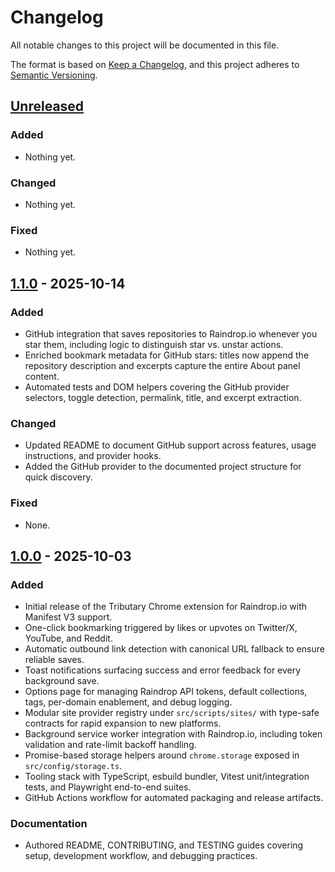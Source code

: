 # Changelog

All notable changes to this project will be documented in this file.

The format is based on [Keep a Changelog](https://keepachangelog.com/en/1.0.0/),
and this project adheres to [Semantic Versioning](https://semver.org/spec/v2.0.0.html).

## [Unreleased]

### Added

- Nothing yet.

### Changed

- Nothing yet.

### Fixed

- Nothing yet.

## [1.1.0] - 2025-10-14

### Added

- GitHub integration that saves repositories to Raindrop.io whenever you star them, including logic to distinguish star vs. unstar actions.
- Enriched bookmark metadata for GitHub stars: titles now append the repository description and excerpts capture the entire About panel content.
- Automated tests and DOM helpers covering the GitHub provider selectors, toggle detection, permalink, title, and excerpt extraction.

### Changed

- Updated README to document GitHub support across features, usage instructions, and provider hooks.
- Added the GitHub provider to the documented project structure for quick discovery.

### Fixed

- None.

## [1.0.0] - 2025-10-03

### Added

- Initial release of the Tributary Chrome extension for Raindrop.io with Manifest V3 support.
- One-click bookmarking triggered by likes or upvotes on Twitter/X, YouTube, and Reddit.
- Automatic outbound link detection with canonical URL fallback to ensure reliable saves.
- Toast notifications surfacing success and error feedback for every background save.
- Options page for managing Raindrop API tokens, default collections, tags, per-domain enablement, and debug logging.
- Modular site provider registry under `src/scripts/sites/` with type-safe contracts for rapid expansion to new platforms.
- Background service worker integration with Raindrop.io, including token validation and rate-limit backoff handling.
- Promise-based storage helpers around `chrome.storage` exposed in `src/config/storage.ts`.
- Tooling stack with TypeScript, esbuild bundler, Vitest unit/integration tests, and Playwright end-to-end suites.
- GitHub Actions workflow for automated packaging and release artifacts.

### Documentation

- Authored README, CONTRIBUTING, and TESTING guides covering setup, development workflow, and debugging practices.

[Unreleased]: https://github.com/dsuriano/tributary/compare/v1.1.0...HEAD
[1.1.0]: https://github.com/dsuriano/tributary/releases/tag/v1.1.0
[1.0.0]: https://github.com/dsuriano/tributary/releases/tag/v1.0.0
